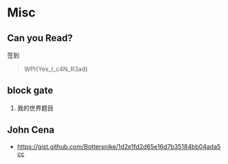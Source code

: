# Misc

## Can you Read?

签到

> WPI{Yes_I_c4N_R3ad}

## block gate

1. 我的世界题目

## John Cena

- https://gist.github.com/Bottersnike/1d2e1fd2d65e16d7b35184bb04ada5cc